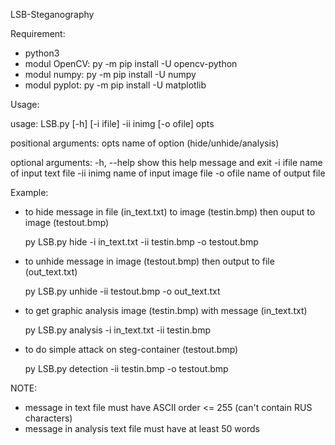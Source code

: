 LSB-Steganography

Requirement:

- python3
- modul OpenCV: py -m pip install -U opencv-python
- modul numpy: py -m pip install -U numpy
- modul pyplot: py -m pip install -U matplotlib

Usage:

usage: LSB.py [-h] [-i ifile] -ii inimg [-o ofile] opts

positional arguments:
  opts        name of option (hide/unhide/analysis)

optional arguments:
  -h, --help  show this help message and exit
  -i ifile    name of input text file
  -ii inimg   name of input image file
  -o ofile    name of output file
 
 Example:
 
 - to hide message in file (in_text.txt) to image (testin.bmp) then ouput to image (testout.bmp)
 
   py LSB.py hide -i in_text.txt -ii testin.bmp -o testout.bmp
   
 - to unhide message in image (testout.bmp) then output to file (out_text.txt)
 
   py LSB.py unhide -ii testout.bmp -o out_text.txt
   
 - to get graphic analysis image (testin.bmp) with message (in_text.txt)
 
   py LSB.py analysis -i in_text.txt -ii testin.bmp
 
 - to do simple attack on steg-container (testout.bmp)
 
   py LSB.py detection -ii testin.bmp -o testout.bmp
   
 NOTE:
 
 - message in text file must have ASCII order <= 255 (can't contain RUS characters)
 - message in analysis text file must have at least 50 words
 
